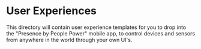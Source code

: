 User Experiences
===========

This directory will contain user experience templates for you to drop into the "Presence by People Power" mobile app, to control devices and sensors from anywhere in the world through your own UI's.

